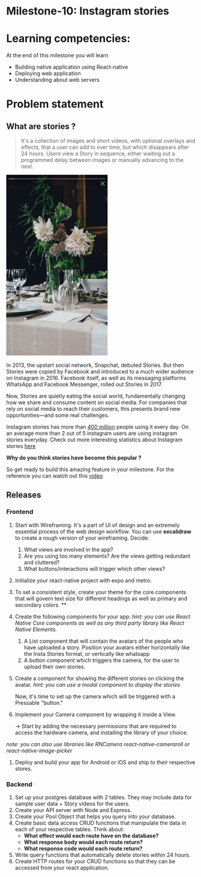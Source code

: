 # Milestone-10: Instagram stories

# Learning competencies:

At the end of this milestone you will learn

- Building native application using React-native
- Deploying web application
- Understanding about web servers

# Problem statement

## What are stories ?

> It's a collection of images and short videos, with optional overlays and effects, that a user can add to over time, but which disappears after 24 hours. Users view a Story in sequence, either waiting out a programmed delay between images or manually advancing to the next.

![Instagram stories](./stories.gif)

In 2013, the upstart social network, Snapchat, debuted Stories. But then Stories were copied by Facebook and introduced to a much wider audience on Instagram in 2016. Facebook itself, as well as its messaging platforms WhatsApp and Facebook Messenger, rolled out Stories in 2017.

Now, Stories are quietly eating the social world, fundamentally changing how we share and consume content on social media. For companies that rely on social media to reach their customers, this presents brand new opportunities—and some real challenges.

Instagram stories has more than [400 million](https://s21.q4cdn.com/399680738/files/doc_financials/2018/Q2/Q218-earnings-call-transcript.pdf) people using it every day. On an average more than 2 out of 5 instagram users are using instagram stories everyday. Check out more interesting statistics about Instagram stories [here](https://mediakix.com/blog/instagram-stories-statistics-changing-social/#gs.y71EyVo)

**Why do you think stories have become this popular ?**

So get ready to build this amazing feature in your milestone. For the reference you can watch out this [video](https://vimeo.com/186306184)

## Releases

### Frontend

1. Start with Wireframing. It's a part of UI of design and an extremely essential process of the web design workflow. You can use **excalidraw** to create a rough version of your wireframing. Decide:  
    1. What views are involved in the app? 
    2. Are you using too many elements? Are the views getting redundant and cluttered?
    3. What buttons/interactions will trigger which other views? 
2. Initialize your react-native project with expo and metro.
3. To set a consistent style, create your theme for the core components that will govern text size for different headings as well as primary and secondary colors.   **
4. Create the following components for your app:
*hint: you can use React Native Core components as well as any third party library like React Native Elements.*  
    1. A List component that will contain the avatars of the people who have uploaded a story. Position your avatars either horizontally like the Insta Stories format, or vertically like whatsapp
    2. A button component which triggers the camera, for the user to upload their own stories.
5. Create a component for showing the different stories on clicking the avatar.
*hint: you can use a modal component to display the stories*  
    
    Now, it's time to set up the camera which will be triggered with a Pressable "button." 
    
6. Implement your Camera component by wrapping it inside a View. 
    
    → Start by adding the necessary permissions that are required to access the hardware camera,  and installing the library of your choice. 
    

*note: you can also use libraries like RNCamera react-native-cameraroll or react-native-image-picker*

1. Deploy and build your app for Android or iOS and ship to their respective stores.

### Backend

1. Set up your postgres database with 2 tables. They may include data for sample user data + Story videos for the users. 
2. Create your API server with Node and Express. 
3. Create your Pool Object that helps you query into your database. 
4. Create basic data access CRUD functions that manipulate the data in each of your respective tables. Think about:
    - **What effect would each route have on the database?**
    - **What response body would each route return?**
    - **What response code would each route return?**
5. Write query functions that automatically delete stories within 24 hours. 
6. Create HTTP routes for your CRUD functions so that they can be accessed from your react application.

